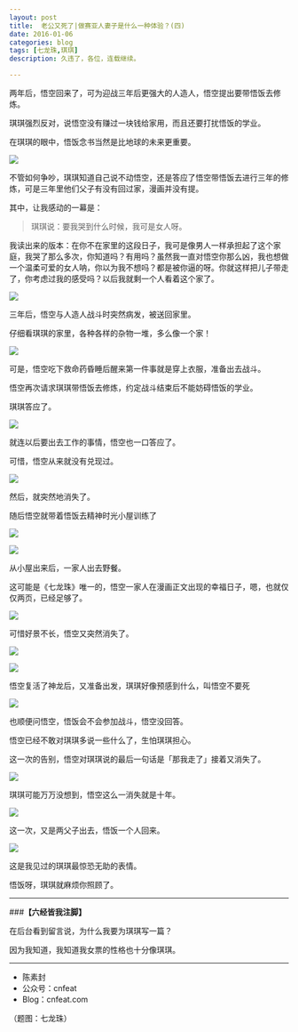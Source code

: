 ```yaml
---
layout: post
title:  老公又死了|做赛亚人妻子是什么一种体验？(四)
date: 2016-01-06
categories: blog
tags: [七龙珠,琪琪]
description: 久违了，各位，连载继续。

---
```




两年后，悟空回来了，可为迎战三年后更强大的人造人，悟空提出要带悟饭去修炼。

琪琪强烈反对，说悟空没有赚过一块钱给家用，而且还要打扰悟饭的学业。

在琪琪的眼中，悟饭念书当然是比地球的未来更重要。

![](http://openmindclub.qiniudn.com/team/cnfeat/image/dragonball_chihi_40.jpg)

不管如何争吵，琪琪知道自己说不动悟空，还是答应了悟空带悟饭去进行三年的修炼，可是三年里他们父子有没有回过家，漫画并没有提。

其中，让我感动的一幕是：

>琪琪说：要我哭到什么时候，我可是女人呀。

我读出来的版本：在你不在家里的这段日子，我可是像男人一样承担起了这个家庭，我哭了那么多次，你知道吗？有用吗？虽然我一直对悟空你那么凶，我也想做一个温柔可爱的女人呐，你以为我不想吗？都是被你逼的呀。你就这样把儿子带走了，你考虑过我的感受吗？以后我就剩一个人看着这个家了。

![](http://openmindclub.qiniudn.com/team/cnfeat/image/dragonball_chihi_41.jpg)

三年后，悟空与人造人战斗时突然病发，被送回家里。

仔细看琪琪的家里，各种各样的杂物一堆，多么像一个家！

![](http://openmindclub.qiniudn.com/team/cnfeat/image/dragonball_chihi_42.jpg)

可是，悟空吃下救命药昏睡后醒来第一件事就是穿上衣服，准备出去战斗。

悟空再次请求琪琪带悟饭去修炼，约定战斗结束后不能妨碍悟饭的学业。

琪琪答应了。

![](http://openmindclub.qiniudn.com/team/cnfeat/image/dragonball_chihi_44.jpg)

就连以后要出去工作的事情，悟空也一口答应了。

可惜，悟空从来就没有兑现过。

![](http://openmindclub.qiniudn.com/team/cnfeat/image/dragonball_chihi_45.jpg)

然后，就突然地消失了。

随后悟空就带着悟饭去精神时光小屋训练了

![](http://openmindclub.qiniudn.com/team/cnfeat/image/dragonball_chihi_46.jpg)

![](http://openmindclub.qiniudn.com/team/cnfeat/image/dragonball_chihi_47.jpg)

从小屋出来后，一家人出去野餐。

这可能是《七龙珠》唯一的，悟空一家人在漫画正文出现的幸福日子，嗯，也就仅仅两页，已经足够了。

![](http://openmindclub.qiniudn.com/team/cnfeat/image/dragonball_chihi_48.jpg)

可惜好景不长，悟空又突然消失了。


![](http://openmindclub.qiniudn.com/team/cnfeat/image/dragonball_chihi_49.jpg)

![](http://openmindclub.qiniudn.com/team/cnfeat/image/dragonball_chihi_50.jpg)


悟空复活了神龙后，又准备出发，琪琪好像预感到什么，叫悟空不要死

![](http://openmindclub.qiniudn.com/team/cnfeat/image/dragonball_chihi_48_1.jpg)

也顺便问悟空，悟饭会不会参加战斗，悟空没回答。

悟空已经不敢对琪琪多说一些什么了，生怕琪琪担心。

这一次的告别，悟空对琪琪说的最后一句话是「那我走了」接着又消失了。

![](http://openmindclub.qiniudn.com/team/cnfeat/image/dragonball_chihi_48_2.jpg)

琪琪可能万万没想到，悟空这么一消失就是十年。

![](http://openmindclub.qiniudn.com/team/cnfeat/image/dragonball_chihi_52.jpg)

这一次，又是两父子出去，悟饭一个人回来。

![](http://openmindclub.qiniudn.com/team/cnfeat/image/dragonball_chihi_51_1.jpg)

这是我见过的琪琪最惊恐无助的表情。

悟饭呀，琪琪就麻烦你照顾了。


----

###**【六经皆我注脚】**


在后台看到留言说，为什么我要为琪琪写一篇？

因为我知道，我知道我女票的性格也十分像琪琪。


----

- 陈素封
- 公众号：cnfeat
- Blog：cnfeat.com

（题图：七龙珠）

